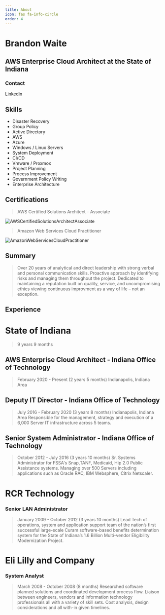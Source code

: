 ```yaml
---
title: About
icon: fas fa-info-circle
order: 4
---
```



# Brandon Waite

## AWS Enterprise Cloud Architect at the State of Indiana

### Contact

[Linkedin](http://www.linkedin.com/in/brandon-waite-5555a21b)

## Skills

* Disaster Recovery
* Group Policy
* Active Directory
* AWS
* Azure
* Windows / Linux Servers
* System Deployment
* CI/CD
* Vmware / Proxmox
* Project Planning
* Process Improvement
* Government Policy Writing
* Enterprise Architecture

## Certifications

>AWS Certified Solutions Architect –
Associate

![AWSCertifiedSolutionsArchitectAssociate](https://brandonw.me/assets/images/awscsa.png)

>Amazon Web Services Cloud
Practitioner

![AmazonWebServicesCloudPractitioner](https://brandonw.me/assets/images/awscp.png)

## Summary

>Over 20 years of analytical and direct leadership with strong
>verbal and personal communication skills. Proactive approach
>by identifying risks and managing them throughout the project.
>Dedicated to maintaining a reputation built on quality, service, and
>uncompromising ethics viewing continuous improvment as a way of
>life – not an exception.

## Experience

# State of Indiana

>9 years 9 months

## AWS Enterprise Cloud Architect - Indiana Office of Technology

>February 2020 - Present (2 years 5 months)
>Indianapolis, Indiana Area

## Deputy IT Director - Indiana Office of Technology

>July 2016 - February 2020 (3 years 8 months)
>Indianapolis, Indiana Area
>Responsible for the management, strategy and execution of a 6,000 Server IT infrastructure across 5 teams.

## Senior System Administrator - Indiana Office of Technology

>October 2012 - July 2016 (3 years 10 months)
>Sr. Systems Administrator for FSSA's Snap,TANF, Medicaid, Hip 2.0 Public
>Assistance systems.
>Managing over 500 Servers including applications such as Oracle RAC, IBM
>Websphere, Citrix Netscaler.

# RCR Technology

### Senior LAN Administrator

>January 2009 - October 2012 (3 years 10 months)
>Lead Tech of operations, system and application support team of the
>nation’s first successful large-scale Curam software-based benefits
>determination system for the State of Indiana’s 1.6 Billion Multi-vendor
>Eligibility Modernization Project.

# Eli Lilly and Company

### System Analyst

>March 2008 - October 2008 (8 months)
>Researched software planned solutions and coordinated development
>process flow. Liaison between engineers, vendors and information
>technology professionals all with a variety of skill sets. Cost analysis, design
>considerations and all with-in given timelines.
